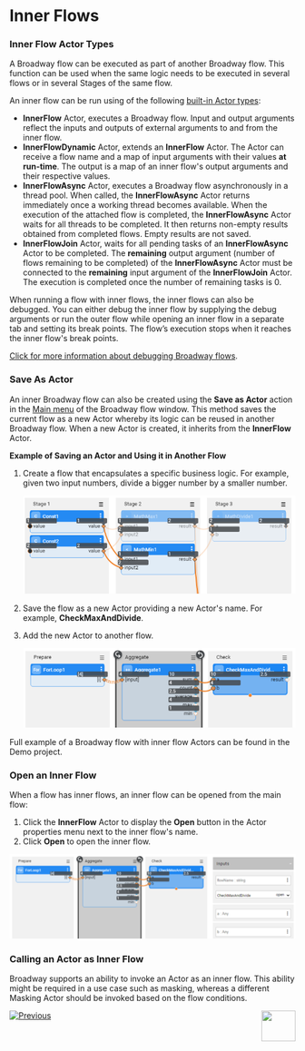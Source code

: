 # Inner Flows

### Inner Flow Actor Types
A Broadway flow can be executed as part of another Broadway flow. This function can be used when the same logic needs to be executed in several flows or in several Stages of the same flow. 

An inner flow can be run using of the following [built-in Actor types](04_built_in_actor_types.md):

* **InnerFlow** Actor, executes a Broadway flow. Input and output arguments reflect the inputs and outputs of external arguments to and from the inner flow.
* **InnerFlowDynamic** Actor, extends an **InnerFlow** Actor. The Actor can receive a flow name and a map of input arguments with their values **at run-time**. The output is a map of an inner flow's output arguments and their respective values.
* **InnerFlowAsync** Actor, executes a Broadway flow asynchronously in a thread pool. When called, the **InnerFlowAsync** Actor returns immediately once a working thread becomes available. When the execution of the attached flow is completed, the **InnerFlowAsync** Actor waits for all threads to be completed. It then returns non-empty results obtained from completed flows. Empty results are not saved.
* **InnerFlowJoin** Actor, waits for all pending tasks of an **InnerFlowAsync** Actor to be completed. The **remaining** output argument (number of flows remaining to be completed) of the **InnerFlowAsync** Actor must be connected to the **remaining** input argument of the **InnerFlowJoin** Actor. The execution is completed once the number of remaining tasks is 0.

When running a flow with inner flows, the inner flows can also be debugged. You can either debug the inner flow by supplying the debug arguments or run the outer flow while opening an inner flow in a separate tab and setting its break points. The flow’s execution stops when it reaches the inner flow's break points.

[Click for more information about debugging Broadway flows](25_broadway_flow_window_run_and_debug_flow.md).

### Save As Actor

An inner Broadway flow can also be created using the **Save as Actor** action in the [Main menu](18_broadway_flow_window.md#main-menu) of the Broadway flow window. This method saves the current flow as a new Actor whereby its logic can be reused in another Broadway flow. When a new Actor is created, it inherits from the **InnerFlow** Actor. 

**Example of Saving an Actor and Using it in Another Flow**

1. Create a flow that encapsulates a specific business logic. For example, given two input numbers, divide a bigger number by a smaller number. 

   <img src="images/99_22_01.PNG" alt="image"  />

2. Save the flow as a new Actor providing a new Actor's name. For example, **CheckMaxAndDivide**.

4. Add the new Actor to another flow.

   <img src="images/99_22_02.PNG" alt="image"  />

Full example of a Broadway flow with inner flow Actors can be found in the Demo project.

### Open an Inner Flow

When a flow has inner flows, an inner flow can be opened from the main flow:

1. Click the **InnerFlow** Actor to display the **Open** button in the Actor properties menu next to the inner flow's name.
2. Click **Open** to open the inner flow.

![image](images/99_22_03.PNG)



### Calling an Actor as Inner Flow

Broadway supports an ability to invoke an Actor as an inner flow. This ability might be required in a use case such as masking, whereas a different Masking Actor should be invoked based on the flow conditions. 



[![Previous](/articles/images/Previous.png)](21b_iterations_with_condition.md)[<img align="right" width="60" height="54" src="/articles/images/Next.png">](23_transactions.md)
